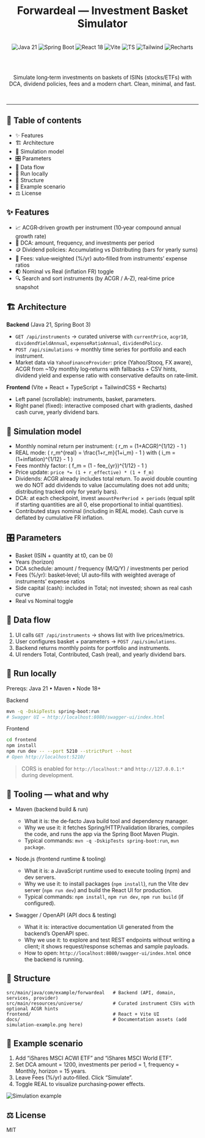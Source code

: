<div align="center">

# Forwardeal — Investment Basket Simulator

<br />

<img src="https://img.shields.io/badge/Java-21-1f2937?logo=openjdk&logoColor=white" alt="Java 21" />
<img src="https://img.shields.io/badge/Spring%20Boot-3-1f2937?logo=springboot&logoColor=6db33f" alt="Spring Boot" />
<img src="https://img.shields.io/badge/React-18-1f2937?logo=react&logoColor=61dafb" alt="React 18" />
<img src="https://img.shields.io/badge/Vite-5-1f2937?logo=vite&logoColor=646cff" alt="Vite" />
<img src="https://img.shields.io/badge/TypeScript-1f2937?logo=typescript&logoColor=3178c6" alt="TS" />
<img src="https://img.shields.io/badge/Tailwind-1f2937?logo=tailwindcss&logoColor=06b6d4" alt="Tailwind" />
<img src="https://img.shields.io/badge/Recharts-1f2937" alt="Recharts" />

<br /><br />

Simulate long‑term investments on baskets of ISINs (stocks/ETFs) with DCA, dividend policies, fees and a modern chart. Clean, minimal, and fast.

<br />

</div>

---

## 🔎 Table of contents
- ✨ Features
- 🏗️ Architecture
- 🧠 Simulation model
- 🎛️ Parameters
- 🔁 Data flow
- 🚀 Run locally
- 📁 Structure
- 🧭 Example scenario
- ⚖️ License

## ✨ Features
- 📈 ACGR‑driven growth per instrument (10‑year compound annual growth rate)
- 💸 DCA: amount, frequency, and investments per period
- 🪙 Dividend policies: Accumulating vs Distributing (bars for yearly sums)
- 🧾 Fees: value‑weighted (%/yr) auto‑filled from instruments’ expense ratios
- 🌓 Nominal vs Real (inflation FR) toggle
- 🔍 Search and sort instruments (by ACGR / A‑Z), real‑time price snapshot

## 🏗️ Architecture
**Backend** (Java 21, Spring Boot 3)
- `GET /api/instruments` → curated universe with `currentPrice`, `acgr10`, `dividendYieldAnnual`, `expenseRatioAnnual`, `dividendPolicy`.
- `POST /api/simulations` → monthly time series for portfolio and each instrument.
- Market data via `YahooFinanceProvider`: price (Yahoo/Stooq, FX aware), ACGR from ~10y monthly log‑returns with fallbacks + CSV hints, dividend yield and expense ratio with conservative defaults on rate‑limit.

**Frontend** (Vite + React + TypeScript + TailwindCSS + Recharts)
- Left panel (scrollable): instruments, basket, parameters.
- Right panel (fixed): interactive composed chart with gradients, dashed cash curve, yearly dividend bars.

## 🧠 Simulation model
- Monthly nominal return per instrument: \( r_m = (1+ACGR)^{1/12} - 1 \)
- REAL mode: \( r_m^{real} = \frac{1+r_m}{1+i_m} - 1 \) with \( i_m = (1+inflation)^{1/12} - 1 \)
- Fees monthly factor: \( f_m = (1 - fee_{yr})^{1/12} - 1 \)
- Price update: `price *= (1 + r_effective) * (1 + f_m)`
- Dividends: ACGR already includes total return. To avoid double counting we do NOT add dividends to value (accumulating does not add units; distributing tracked only for yearly bars).
- DCA: at each checkpoint, invest `amountPerPeriod × periods` (equal split if starting quantities are all 0, else proportional to initial quantities).
- Contributed stays nominal (including in REAL mode). Cash curve is deflated by cumulative FR inflation.

## 🎛️ Parameters
- Basket (ISIN + quantity at t0, can be 0)
- Years (horizon)
- DCA schedule: amount / frequency (M/Q/Y) / investments per period
- Fees (%/yr): basket‑level; UI auto‑fills with weighted average of instruments’ expense ratios
- Side capital (cash): included in Total; not invested; shown as real cash curve
- Real vs Nominal toggle

## 🔁 Data flow
1) UI calls `GET /api/instruments` → shows list with live prices/metrics.
2) User configures basket + parameters → `POST /api/simulations`.
3) Backend returns monthly points for portfolio and instruments.
4) UI renders Total, Contributed, Cash (real), and yearly dividend bars.

## 🚀 Run locally
Prereqs: Java 21 • Maven • Node 18+

Backend
```bash
mvn -q -DskipTests spring-boot:run
# Swagger UI → http://localhost:8080/swagger-ui/index.html
```

Frontend
```bash
cd frontend
npm install
npm run dev -- --port 5210 --strictPort --host
# Open http://localhost:5210/
```

> CORS is enabled for `http://localhost:*` and `http://127.0.0.1:*` during development.

## 🧰 Tooling — what and why
- Maven (backend build & run)
  - What it is: the de‑facto Java build tool and dependency manager.
  - Why we use it: it fetches Spring/HTTP/validation libraries, compiles the code, and runs the app via the Spring Boot Maven Plugin.
  - Typical commands: `mvn -q -DskipTests spring-boot:run`, `mvn package`.

- Node.js (frontend runtime & tooling)
  - What it is: a JavaScript runtime used to execute tooling (npm) and dev servers.
  - Why we use it: to install packages (`npm install`), run the Vite dev server (`npm run dev`) and build the React UI for production.
  - Typical commands: `npm install`, `npm run dev`, `npm run build` (if configured).

- Swagger / OpenAPI (API docs & testing)
  - What it is: interactive documentation UI generated from the backend’s OpenAPI spec.
  - Why we use it: to explore and test REST endpoints without writing a client; it shows request/response schemas and sample payloads.
  - How to open: `http://localhost:8080/swagger-ui/index.html` once the backend is running.

## 📁 Structure
```
src/main/java/com/example/forwardeal   # Backend (API, domain, services, provider)
src/main/resources/universe/           # Curated instrument CSVs with optional ACGR hints
frontend/                              # React + Vite UI
docs/                                  # Documentation assets (add simulation-example.png here)
```

## 🧭 Example scenario
1. Add “iShares MSCI ACWI ETF” and “iShares MSCI World ETF”.
2. Set DCA amount = 1200, investments per period = 1, frequency = Monthly, horizon = 15 years.
3. Leave Fees (%/yr) auto‑filled. Click “Simulate”.
4. Toggle REAL to visualize purchasing‑power effects.

![Simulation example](docs/simulation-example.png)

## ⚖️ License
MIT
